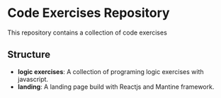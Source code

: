 # Code Exercises Repository

This repository contains a collection of code exercises

## Structure

- **logic exercises**: A collection of programing logic exercises with javascript.
- **landing**: A landing page build with Reactjs and Mantine framework.
